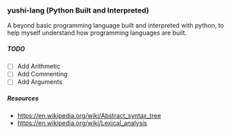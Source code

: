 ### yushi-lang (Python Built and Interpreted)

A beyond basic programming language built and interpreted with python, to help myself understand how programming languages are built.

##### TODO

- [ ] Add Arithmetic
- [ ] Add Commenting
- [ ] Add Arguments

##### Resources

- https://en.wikipedia.org/wiki/Abstract_syntax_tree
- https://en.wikipedia.org/wiki/Lexical_analysis